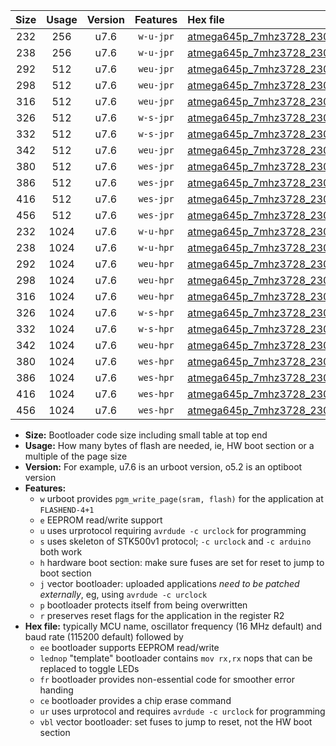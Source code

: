 |Size|Usage|Version|Features|Hex file|
|:-:|:-:|:-:|:-:|:--|
|232|256|u7.6|`w-u-jpr`|[atmega645p_7mhz3728_230400bps_ur_vbl.hex](https://raw.githubusercontent.com/stefanrueger/urboot/main/bootloaders/atmega645p/fcpu_7mhz3728/230400_bps/atmega645p_7mhz3728_230400bps_ur_vbl.hex)|
|238|256|u7.6|`w-u-jpr`|[atmega645p_7mhz3728_230400bps_lednop_ur_vbl.hex](https://raw.githubusercontent.com/stefanrueger/urboot/main/bootloaders/atmega645p/fcpu_7mhz3728/230400_bps/atmega645p_7mhz3728_230400bps_lednop_ur_vbl.hex)|
|292|512|u7.6|`weu-jpr`|[atmega645p_7mhz3728_230400bps_ee_ur_vbl.hex](https://raw.githubusercontent.com/stefanrueger/urboot/main/bootloaders/atmega645p/fcpu_7mhz3728/230400_bps/atmega645p_7mhz3728_230400bps_ee_ur_vbl.hex)|
|298|512|u7.6|`weu-jpr`|[atmega645p_7mhz3728_230400bps_ee_lednop_ur_vbl.hex](https://raw.githubusercontent.com/stefanrueger/urboot/main/bootloaders/atmega645p/fcpu_7mhz3728/230400_bps/atmega645p_7mhz3728_230400bps_ee_lednop_ur_vbl.hex)|
|316|512|u7.6|`weu-jpr`|[atmega645p_7mhz3728_230400bps_ee_lednop_fr_ur_vbl.hex](https://raw.githubusercontent.com/stefanrueger/urboot/main/bootloaders/atmega645p/fcpu_7mhz3728/230400_bps/atmega645p_7mhz3728_230400bps_ee_lednop_fr_ur_vbl.hex)|
|326|512|u7.6|`w-s-jpr`|[atmega645p_7mhz3728_230400bps_vbl.hex](https://raw.githubusercontent.com/stefanrueger/urboot/main/bootloaders/atmega645p/fcpu_7mhz3728/230400_bps/atmega645p_7mhz3728_230400bps_vbl.hex)|
|332|512|u7.6|`w-s-jpr`|[atmega645p_7mhz3728_230400bps_lednop_vbl.hex](https://raw.githubusercontent.com/stefanrueger/urboot/main/bootloaders/atmega645p/fcpu_7mhz3728/230400_bps/atmega645p_7mhz3728_230400bps_lednop_vbl.hex)|
|342|512|u7.6|`weu-jpr`|[atmega645p_7mhz3728_230400bps_ee_lednop_fr_ce_ur_vbl.hex](https://raw.githubusercontent.com/stefanrueger/urboot/main/bootloaders/atmega645p/fcpu_7mhz3728/230400_bps/atmega645p_7mhz3728_230400bps_ee_lednop_fr_ce_ur_vbl.hex)|
|380|512|u7.6|`wes-jpr`|[atmega645p_7mhz3728_230400bps_ee_vbl.hex](https://raw.githubusercontent.com/stefanrueger/urboot/main/bootloaders/atmega645p/fcpu_7mhz3728/230400_bps/atmega645p_7mhz3728_230400bps_ee_vbl.hex)|
|386|512|u7.6|`wes-jpr`|[atmega645p_7mhz3728_230400bps_ee_lednop_vbl.hex](https://raw.githubusercontent.com/stefanrueger/urboot/main/bootloaders/atmega645p/fcpu_7mhz3728/230400_bps/atmega645p_7mhz3728_230400bps_ee_lednop_vbl.hex)|
|416|512|u7.6|`wes-jpr`|[atmega645p_7mhz3728_230400bps_ee_lednop_fr_vbl.hex](https://raw.githubusercontent.com/stefanrueger/urboot/main/bootloaders/atmega645p/fcpu_7mhz3728/230400_bps/atmega645p_7mhz3728_230400bps_ee_lednop_fr_vbl.hex)|
|456|512|u7.6|`wes-jpr`|[atmega645p_7mhz3728_230400bps_ee_lednop_fr_ce_vbl.hex](https://raw.githubusercontent.com/stefanrueger/urboot/main/bootloaders/atmega645p/fcpu_7mhz3728/230400_bps/atmega645p_7mhz3728_230400bps_ee_lednop_fr_ce_vbl.hex)|
|232|1024|u7.6|`w-u-hpr`|[atmega645p_7mhz3728_230400bps_ur.hex](https://raw.githubusercontent.com/stefanrueger/urboot/main/bootloaders/atmega645p/fcpu_7mhz3728/230400_bps/atmega645p_7mhz3728_230400bps_ur.hex)|
|238|1024|u7.6|`w-u-hpr`|[atmega645p_7mhz3728_230400bps_lednop_ur.hex](https://raw.githubusercontent.com/stefanrueger/urboot/main/bootloaders/atmega645p/fcpu_7mhz3728/230400_bps/atmega645p_7mhz3728_230400bps_lednop_ur.hex)|
|292|1024|u7.6|`weu-hpr`|[atmega645p_7mhz3728_230400bps_ee_ur.hex](https://raw.githubusercontent.com/stefanrueger/urboot/main/bootloaders/atmega645p/fcpu_7mhz3728/230400_bps/atmega645p_7mhz3728_230400bps_ee_ur.hex)|
|298|1024|u7.6|`weu-hpr`|[atmega645p_7mhz3728_230400bps_ee_lednop_ur.hex](https://raw.githubusercontent.com/stefanrueger/urboot/main/bootloaders/atmega645p/fcpu_7mhz3728/230400_bps/atmega645p_7mhz3728_230400bps_ee_lednop_ur.hex)|
|316|1024|u7.6|`weu-hpr`|[atmega645p_7mhz3728_230400bps_ee_lednop_fr_ur.hex](https://raw.githubusercontent.com/stefanrueger/urboot/main/bootloaders/atmega645p/fcpu_7mhz3728/230400_bps/atmega645p_7mhz3728_230400bps_ee_lednop_fr_ur.hex)|
|326|1024|u7.6|`w-s-hpr`|[atmega645p_7mhz3728_230400bps.hex](https://raw.githubusercontent.com/stefanrueger/urboot/main/bootloaders/atmega645p/fcpu_7mhz3728/230400_bps/atmega645p_7mhz3728_230400bps.hex)|
|332|1024|u7.6|`w-s-hpr`|[atmega645p_7mhz3728_230400bps_lednop.hex](https://raw.githubusercontent.com/stefanrueger/urboot/main/bootloaders/atmega645p/fcpu_7mhz3728/230400_bps/atmega645p_7mhz3728_230400bps_lednop.hex)|
|342|1024|u7.6|`weu-hpr`|[atmega645p_7mhz3728_230400bps_ee_lednop_fr_ce_ur.hex](https://raw.githubusercontent.com/stefanrueger/urboot/main/bootloaders/atmega645p/fcpu_7mhz3728/230400_bps/atmega645p_7mhz3728_230400bps_ee_lednop_fr_ce_ur.hex)|
|380|1024|u7.6|`wes-hpr`|[atmega645p_7mhz3728_230400bps_ee.hex](https://raw.githubusercontent.com/stefanrueger/urboot/main/bootloaders/atmega645p/fcpu_7mhz3728/230400_bps/atmega645p_7mhz3728_230400bps_ee.hex)|
|386|1024|u7.6|`wes-hpr`|[atmega645p_7mhz3728_230400bps_ee_lednop.hex](https://raw.githubusercontent.com/stefanrueger/urboot/main/bootloaders/atmega645p/fcpu_7mhz3728/230400_bps/atmega645p_7mhz3728_230400bps_ee_lednop.hex)|
|416|1024|u7.6|`wes-hpr`|[atmega645p_7mhz3728_230400bps_ee_lednop_fr.hex](https://raw.githubusercontent.com/stefanrueger/urboot/main/bootloaders/atmega645p/fcpu_7mhz3728/230400_bps/atmega645p_7mhz3728_230400bps_ee_lednop_fr.hex)|
|456|1024|u7.6|`wes-hpr`|[atmega645p_7mhz3728_230400bps_ee_lednop_fr_ce.hex](https://raw.githubusercontent.com/stefanrueger/urboot/main/bootloaders/atmega645p/fcpu_7mhz3728/230400_bps/atmega645p_7mhz3728_230400bps_ee_lednop_fr_ce.hex)|

- **Size:** Bootloader code size including small table at top end
- **Usage:** How many bytes of flash are needed, ie, HW boot section or a multiple of the page size
- **Version:** For example, u7.6 is an urboot version, o5.2 is an optiboot version
- **Features:**
  + `w` urboot provides `pgm_write_page(sram, flash)` for the application at `FLASHEND-4+1`
  + `e` EEPROM read/write support
  + `u` uses urprotocol requiring `avrdude -c urclock` for programming
  + `s` uses skeleton of STK500v1 protocol; `-c urclock` and `-c arduino` both work
  + `h` hardware boot section: make sure fuses are set for reset to jump to boot section
  + `j` vector bootloader: uploaded applications *need to be patched externally*, eg, using `avrdude -c urclock`
  + `p` bootloader protects itself from being overwritten
  + `r` preserves reset flags for the application in the register R2
- **Hex file:** typically MCU name, oscillator frequency (16 MHz default) and baud rate (115200 default) followed by
  + `ee` bootloader supports EEPROM read/write
  + `lednop` "template" bootloader contains `mov rx,rx` nops that can be replaced to toggle LEDs
  + `fr` bootloader provides non-essential code for smoother error handing
  + `ce` bootloader provides a chip erase command
  + `ur` uses urprotocol and requires `avrdude -c urclock` for programming
  + `vbl` vector bootloader: set fuses to jump to reset, not the HW boot section
